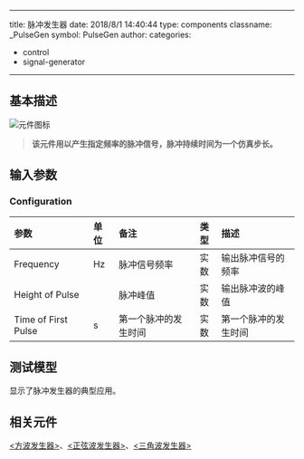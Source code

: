 
---
title: 脉冲发生器
date: 2018/8/1 14:40:44
type: components
classname: _PulseGen
symbol: PulseGen
author: 
categories: 
- control
- signal-generator
---
## <span id="comp_desc">基本描述</span>
![元件图标]()

> **该元件用以产生指定频率的脉冲信号，脉冲持续时间为一个仿真步长。**

## <span id="comp_params">输入参数</span>
### <span id="comp_params_group_Configuration">Configuration</span>
| 参数 | 单位 | 备注 | 类型 | 描述 |
| :--- | :--- | :--- | :--: | :--- |
| <span id="comp_params_param_F">Frequency</span> | Hz | 脉冲信号频率 | 实数 | 输出脉冲信号的频率 |
| <span id="comp_params_param_Height">Height of Pulse</span> |  | 脉冲峰值 | 实数 | 输出脉冲波的峰值 |
| <span id="comp_params_param_T0">Time of First Pulse</span> | s | 第一个脉冲的发生时间 | 实数 | 第一个脉冲的发生时间 |

[Frequency]: #comp_params_param_F "Frequency"
[Height of Pulse]: #comp_params_param_Height "Height of Pulse"
[Time of First Pulse]: #comp_params_param_T0 "Time of First Pulse"

## <span id="comp_example">测试模型</span>
[<test name>](<test link>)显示了脉冲发生器的典型应用。

## <span id="comp_seealso">相关元件</span>
[<方波发生器>](<test link>)、[<正弦波发生器>](<test link>)、[<三角波发生器>](<test link>)





